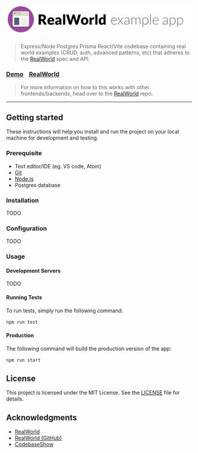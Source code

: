 # ![RealWorld Example App](logo.png)

> Express/Node Postgres Prisma React/Vite codebase containing real world examples (CRUD, auth, advanced patterns, etc) that adheres to the [RealWorld](https://github.com/gothinkster/realworld) spec and API.

### [Demo](https://demo.realworld.io/)&nbsp;&nbsp;&nbsp;&nbsp;[RealWorld](https://github.com/gothinkster/realworld)

> For more information on how to this works with other frontends/backends, head over to the [RealWorld](https://github.com/gothinkster/realworld) repo.

---

## Getting started

These instructions will help you install and run the project on your local machine for development and testing.

### Prerequisite

- Text editor/IDE (eg. VS code, Atom)
- [Git](https://git-scm.com/downloads)
- [Node.js](https://nodejs.org/en/download/)
- Postgres database

### Installation

TODO

### Configuration

TODO

### Usage

#### Development Servers

TODO

#### Running Tests

To run tests, simply run the following command:

```bash
npm run test
```

#### Production

The following command will build the production version of the app:

```bash
npm run start
```

## License

This project is licensed under the MIT License. See the [LICENSE](LICENSE) file for details.

## Acknowledgments

- [RealWorld](https://realworld.io/)
- [RealWorld (GitHub)](https://github.com/gothinkster/realworld)
- [CodebaseShow](https://codebase.show/)
